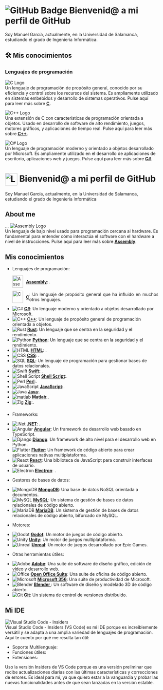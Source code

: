 # ![GitHub Badge](Icon/GitHub_Header.svg) Bienvenid@ a mi perfil de GitHub

Soy Manuel García, actualmente, en la Universidad de Salamanca, estudiando el grado de Ingeniería Informática.

## 🛠️ Mis conocimientos

### Lenguajes de programación

![C Logo](Icon/C_Icon.svg)  
Un lenguaje de programación de propósito general, conocido por su eficiencia y control sobre los recursos del sistema. Es ampliamente utilizado en sistemas embebidos y desarrollo de sistemas operativos. Pulse aquí para leer más sobre [**C**](https://www.gnu.org/software/gnu-c-manual/gnu-c-manual.pdf).

![C++ Logo](Icon/C_Plus.svg)  
Una extensión de C con características de programación orientada a objetos. Usado en desarrollo de software de alto rendimiento, juegos, motores gráficos, y aplicaciones de tiempo real. Pulse aquí para leer más sobre [**C++**](https://en.cppreference.com/w/cpp).

![C# Logo](Icon/C_Sharp.svg)  
Un lenguaje de programación moderno y orientado a objetos desarrollado por Microsoft. Es ampliamente utilizado en el desarrollo de aplicaciones de escritorio, aplicaciones web y juegos. Pulse aquí para leer más sobre [**C#**](https://learn.microsoft.com/en-us/dotnet/csharp/tour-of-csharp/).





















<h1> 
	<img src="https://www.svgrepo.com/show/349375/github.svg" alt="Logo de GitHub" style="width: 40px; height: 40px; vertical-align: middle;">
	Bienvenid@ a mi perfil de GitHub 
</h1>
<p> Soy Manuel García, actualmente, en la Universidad de Salamanca, estudiando el grado de Ingeniería Informática </p>

## About me

... 
![Assembly Logo](https://img.shields.io/badge/-Assembly-525252?style=flat-square&logo=assembly&logoColor=white)  
Un lenguaje de bajo nivel usado para programación cercana al hardware. Es fundamental para entender cómo interactúa el software con el hardware a nivel de instrucciones. Pulse aquí para leer más sobre [**Assembly**](https://en.wikipedia.org/wiki/Assembly_language). 

## Mis conocimientos

- Lenguajes de programación:
<ul>
    <li class="list-item" style="display: flex; align-items: center; margin-bottom: 10px; text-align: justify;">
		<img src="Icon/Assembly.png" alt="Assembly" class="icon" style="width: 35px; height: 40px; margin-right: 10px; margin-top: auto; margin-bottom: auto;">
		<a href="https://portal.abuad.edu.ng/lecturer/documents/1595247580Fundamental_of_Assembly_Language.pdf" target="_blank">
			<strong>Assembly</strong></a>: .
	</li>
    <li class="list-item" style="display: flex; align-items: center; margin-bottom: 10px; text-align: justify;">
		<img src="Icon/C_Icon.svg" alt="C" class="icon" style="width: 35px; height: 40px; margin-right: 10px; margin-top: auto; margin-bottom: auto;">
		<a href="https://www.gnu.org/software/gnu-c-manual/gnu-c-manual.pdf" target="_blank">
			<strong>C</strong></a>: Un lenguaje de propósito general que ha influido en muchos otros lenguajes.
	</li>
	<li class="list-item">
		<img src="Icon\C_Sharp.svg" alt="C#" class="icon">
		<a href="https://learn.microsoft.com/en-us/dotnet/csharp/tour-of-csharp/" target="_blank">
			<strong>C#</strong></a>: Un lenguaje moderno y orientado a objetos desarrollado por Microsoft.
	</li>
	<li class="list-item">
		<img src="Icon\C_Plus.svg" alt="C++" class="icon">
		<a href="https://cplusplus.com" target="_blank">
			<strong>C++</strong></a>: Un lenguaje de propósito general de programación orientada a objetos.
	</li>
	<li class="list-item">
		<img src="Icon\Rust.svg" alt="Rust" class="icon">
		<a href="https://doc.rust-lang.org/book/" target="_blank">
			<strong>Rust</strong></a>: Un lenguaje que se centra en la seguridad y el rendimiento.
	</li>
	<li class="list-item">
		<img src="Icon\Python.svg" alt="Python" class="icon">
		<a href="https://www.python.org/doc/" target="_blank">
			<strong>Python</strong></a>: Un lenguaje que se centra en la seguridad y el rendimiento.
	</li>
    <li class="list-item">
		<img src="Icon\HTML.svg" alt="HTML" class="icon">
		<a href="https://lenguajehtml.com/" target="_blank">
			<strong>HTML</strong></a>: .
	</li>
    <li class="list-item">
		<img src="Icon\CSS.svg" alt="CSS" class="icon">
		<a href="https://lenguajecss.com/" target="_blank">
			<strong>CSS</strong></a>: .
	</li>
    <li class="list-item">
        <img src="Icon/sql.svg" alt="SQL" class="icon">
        <a href="" target="_blank"><strong>SQL</strong></a>: Un lenguaje de programación para gestionar bases de datos relacionales.
    </li>
    <li class="list-item">
		<img src="Icon\Swift.svg" alt="Swift" class="icon">
		<a href="" target="_blank">
			<strong>Swift</strong></a>: .
	</li>
    <li class="list-item">
        <img src="Icon/Bash.svg" alt="Shell Script" class="icon">
        <a href="" target="_blank"><strong>Shell Script</strong></a>:.
    </li>
    <li class="list-item">
        <img src="Icon/Perl.svg" alt="Perl" class="icon">
        <a href="" target="_blank"><strong>Perl</strong></a>:.
    </li>
    <li class="list-item">
        <img src="Icon/JavaScript.svg" alt="JavaScript" class="icon">
        <a href="" target="_blank"><strong>JavaScript</strong></a>:.
    </li>
    <li class="list-item">
        <img src="Icon/Java.svg" alt="Java" class="icon">
        <a href="" target="_blank"><strong>Java</strong></a>:.
    </li>
    <li class="list-item">
        <img src="Icon/matlab.svg" alt="matlab" class="icon">
        <a href="" target="_blank"><strong>Matlab</strong></a>:.
    </li>
    <li class="list-item">
        <img src="Icon/zig.svg" alt="Zig" class="icon">
        <a href="" target="_blank"><strong>Zig</strong></a>:.
    </li>
</ul>

###
- Frameworks:
<ul>
    <li class="list-item">
		<img src="Icon\DotNet.svg" alt=".Net" class="icon">
		<a href="https://learn.microsoft.com/en-us/dotnet/" target="_blank">
			<strong>.NET</strong></a>: .
	</li>
    <li class="list-item">
        <img src="Icon/Angular.svg" alt="Angular" class="icon">
        <a href="https://angular.io/" target="_blank"><strong>Angular</strong></a>: Un framework de desarrollo web basado en TypeScript.
    </li>
    <li class="list-item">
        <img src="Icon/Django.svg" alt="Django" class="icon">
        <a href="https://www.djangoproject.com/" target="_blank"><strong>Django</strong></a>: Un framework de alto nivel para el desarrollo web en Python.
    </li>
    <li class="list-item">
        <img src="Icon/Flutter.svg" alt="Flutter" class="icon">
        <a href="https://flutter.dev/" target="_blank"><strong>Flutter</strong></a>: Un framework de código abierto para crear aplicaciones nativas multiplataforma.
    </li>
    <li class="list-item">
        <img src="Icon/React.svg" alt="React" class="icon">
        <a href="https://reactjs.org/" target="_blank"><strong>React</strong></a>: Una biblioteca de JavaScript para construir interfaces de usuario.
    </li>
    <li class="list-item">
        <img src="Icon/Electron.svg" alt="Electron" class="icon">
        <a href=""_blank"><strong>Electron</strong></a>: .
    </li>
</ul>

- Gestores de bases de datos:  
<ul>
    <li class="list-item">
        <img src="Icon/MongoDB.svg" alt="MongoDB" class="icon">
        <a href="https://www.mongodb.com/es" target="_blank"><strong>MongoDB</strong></a>: Una base de datos NoSQL orientada a documentos.
    </li>
    <li class="list-item">
        <img src="Icon/mysql.svg" alt="MySQL" class="icon">
        <a href="https://www.mysql.com/" target="_blank"><strong>MySQL</strong></a>: Un sistema de gestión de bases de datos relacionales de código abierto.
    </li>
    <li class="list-item">
        <img src="Icon/MariaDB.svg" alt="MariaDB" class="icon">
        <a href="https://mariadb.org/" target="_blank"><strong>MariaDB</strong></a>: Un sistema de gestión de bases de datos relacionales de código abierto, bifurcado de MySQL.
    </li>
</ul>

- Motores:  
<ul>
    <li class="list-item">
		<img src="Icon\Godot.png" alt="Godot" class="icon">
		<a href="https://docs.godotengine.org/en/stable/" target="_blank">
			<strong>Godot</strong></a>: Un motor de juegos de código abierto.
	</li>
    <li class="list-item">
		<img src="Icon\Unity.svg" alt="Unity" class="icon">
		<a href="https://docs.unity.com/" target="_blank">
			<strong>Unity</strong></a>: Un motor de juegos multiplataforma.
	</li>
    <li class="list-item">
		<img src="Icon\Unreal.svg" alt="Unreal" class="icon">
		<a href="https://dev.epicgames.com/documentation/en-us/unreal-engine/unreal-engine-5-4-documentation" target="_blank">
			<strong>Unreal</strong></a>: Un motor de juegos desarrollado por Epic Games.
	</li>
</ul>

- Otras herramientas útiles:
<ul>
    <li class="list-item">
		<img src="Icon/Adobe.svg" alt="Adobe" class="icon">
		<a href="" target="_blank">
			<strong>Adobe</strong></a>: Una suite de software de diseño gráfico, edición de vídeo y desarrollo web.
	</li>
    <li class="list-item">
		<img src="Icon/Apache.svg" alt="Office" class="icon">
		<a href="" target="_blank">
			<strong>Open Office Suite</strong></a>: Una suite de oficina de código abierto.
	</li>
    <li class="list-item">
		<img src="Icon/Office.svg" alt="Microsoft" class="icon">
		<a href="" target="_blank">
			<strong>Microsoft 356</strong></a>: Una suite de productividad de Microsoft.
	</li>
    <li class="list-item">
		<img src="Icon/Blender.svg" alt="Blender" class="icon">
		<a href="" target="_blank">
			<strong>Blender </strong></a>: Un software de diseño y modelado 3D de código abierto.
	</li>
    <li class="list-item">
        <img src="Icon/git.svg" alt="Git" class="icon">
        <a href="https://git-scm.com/" target="_blank"><strong>Git</strong></a>: Un sistema de control de versiones distribuido.
    </li>
</ul>

## Mi IDE
<div>
	<img src="Icon\VS Insiders.png" alt="Visual Studio Code - Insiders" class="main-logo"/>
	<br>
</div>
Visual Studio Code - Insiders (VS Code) es mi IDE porque es increíblemente versátil y se adapta a una amplia variedad de lenguajes de programación. Aquí te cuento por qué me resulta tan útil:
  
  - Soporte Multilenguaje:
  - Funciones útiles:
  - Extensiones:
  
Uso la versión Insiders de VS Code porque es una versión preliminar que recibe actualizaciones diarias con las últimas características y correcciones de errores. Es ideal para mí, ya que quiero estar a la vanguardia y probar las nuevas funcionalidades antes de que sean lanzadas en la versión estable.  
